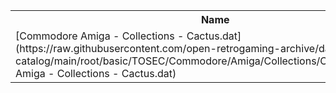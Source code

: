 <table>
<tr><th>Name</th><th>Size</th></tr>
<tr><td>
[Commodore Amiga - Collections - Cactus.dat](https://raw.githubusercontent.com/open-retrogaming-archive/dat-catalog/main/root/basic/TOSEC/Commodore/Amiga/Collections/Cactus/Commodore Amiga - Collections - Cactus.dat)
</td><td>24202</td></tr>
</table>
